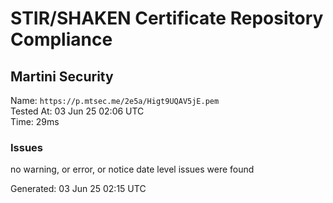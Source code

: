# STIR/SHAKEN Certificate Repository Compliance

## Martini Security

Name: `https://p.mtsec.me/2e5a/Higt9UQAV5jE.pem`\
Tested At: 03 Jun 25 02:06 UTC\
Time: 29ms

### Issues

no warning, or error, or notice date level issues were found

Generated: 03 Jun 25 02:15 UTC